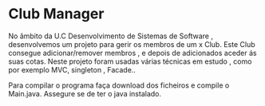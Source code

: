 # Club Manager
No âmbito da U.C Desenvolvimento de Sistemas de Software , desenvolvemos um projeto para gerir os membros de um x Club.
Este Club consegue adicionar/remover membros , e depois de adicionados aceder ás suas cotas.
Neste projeto foram usadas várias técnicas em estudo , como por exemplo MVC, singleton , Facade..


Para compilar o programa faça download dos ficheiros e compile o Main.java.
Assegure se de ter o java instalado.
